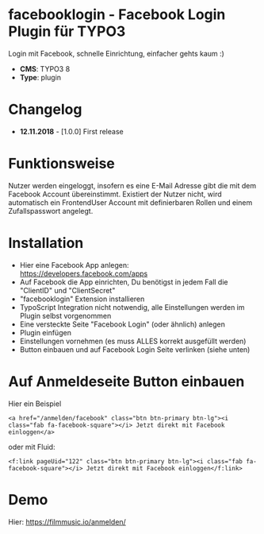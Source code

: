# facebooklogin - Facebook Login Plugin für TYPO3

Login mit Facebook, schnelle Einrichtung, einfacher gehts kaum :)

* **CMS**: TYPO3 8
* **Type**: plugin

# Changelog

* **12.11.2018** - [1.0.0]  First release

# Funktionsweise

Nutzer werden eingeloggt, insofern es eine E-Mail Adresse gibt die mit dem Facebook Account übereinstimmt.
Existiert der Nutzer nicht, wird automatisch ein FrontendUser Account mit definierbaren Rollen und einem Zufallspasswort angelegt.

# Installation

* Hier eine Facebook App anlegen: https://developers.facebook.com/apps
* Auf Facebook die App einrichten, Du benötigst in jedem Fall die "ClientID" und "ClientSecret"
* "facebooklogin" Extension installieren
* TypoScript Integration nicht notwendig, alle Einstellungen werden im Plugin selbst vorgenommen
* Eine versteckte Seite "Facebook Login" (oder ähnlich) anlegen
* Plugin einfügen
* Einstellungen vornehmen (es muss ALLES korrekt ausgefüllt werden)
* Button einbauen und auf Facebook Login Seite verlinken (siehe unten)

# Auf Anmeldeseite Button einbauen

Hier ein Beispiel

```
<a href="/anmelden/facebook" class="btn btn-primary btn-lg"><i class="fab fa-facebook-square"></i> Jetzt direkt mit Facebook einloggen</a>
```

oder mit Fluid:

```
<f:link pageUid="122" class="btn btn-primary btn-lg"><i class="fab fa-facebook-square"></i> Jetzt direkt mit Facebook einloggen</f:link>
```

# Demo

Hier: https://filmmusic.io/anmelden/